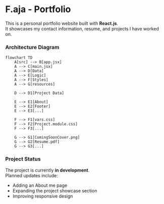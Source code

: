 # F.aja - Portfolio

This is a personal portfolio website built with **React.js**.  
It showcases my contact information, resume, and projects I have worked on.

### Architecture Diagram


```mermaid
flowchart TD
    A[src] --> B[app.jsx]
    A --> C[main.jsx]
    A --> D[Data]
    A --> E[Logic]
    A --> F[Styles]
    A --> G[resources]

    D --> D1[Project Data]

    E --> E1[About]
    E --> E2[Footer]
    E --> E3[...]

    F --> F1[vars.css]
    F --> F2[Project.module.css]
    F --> F3[...]

    G --> G1[ComingSoonCover.png]
    G --> G2[Resume.pdf]
    G --> G3[...]
```

### Project Status
The project is currently **in development**.  
Planned updates include:
- Adding an About me page
- Expanding the project showcase section
- Improving responsive design
